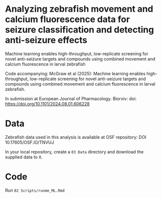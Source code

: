 # Analyzing zebrafish movement and calcium fluorescence data for seizure classification and detecting anti-seizure effects 

Machine learning enables high-throughput, low-replicate screening for novel anti-seizure targets and compounds using combined movement and calcium fluorescence in larval zebrafish

Code accompanying: McGraw et al (2025): Machine learning enables high-throughput, low-replicate screening for novel anti-seizure targets and compounds using combined movement and calcium fluorescence in larval zebrafish. 

In submission at European Journal of Pharmacology. Biorxiv: doi: https://doi.org/10.1101/2024.08.01.606228

# Data 
Zebrafish data used in this analysis is available at OSF repository: DOI 10.17605/OSF.IO/TNVUJ

In your local repository, create a ``03 Data`` directory and download the supplied data to it. 

# Code 
Run ``02 Scripts/runme_ML.Rmd``

